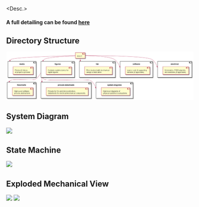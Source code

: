 
<Desc.>

#### A full detailing can be found [here](www.markhofmeister.com/) 

## Directory Structure 

![](figures/hierarchy.png)

## System Diagram

![](figures/system-diagrams/system-diagram-v1)

## State Machine 

![](figures/system-diagrams/state-machine-v1) 

## Exploded Mechanical View
	
![](fab/exploded-view-v)
![](fab/exploded-view-animation-v)